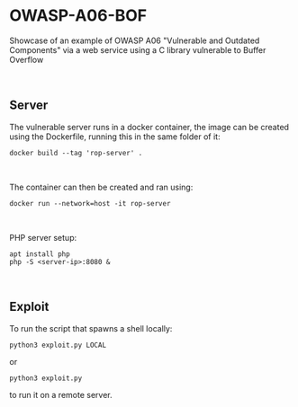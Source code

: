 # OWASP-A06-BOF

Showcase of an example of OWASP A06 "Vulnerable and Outdated Components" via a web service using a C library vulnerable to Buffer Overflow

<br />

## Server

The vulnerable server runs in a docker container, the image can be created using the Dockerfile, running this in the same folder of it:
```
docker build --tag 'rop-server' . 
```

<br />


The container can then be created and ran using:
```
docker run --network=host -it rop-server
```
<br />


PHP server setup:
```
apt install php
php -S <server-ip>:8080 &
```
<br />

## Exploit

To run the script that spawns a shell locally:
```
python3 exploit.py LOCAL
```
or 
```
python3 exploit.py
```
to run it on a remote server.



